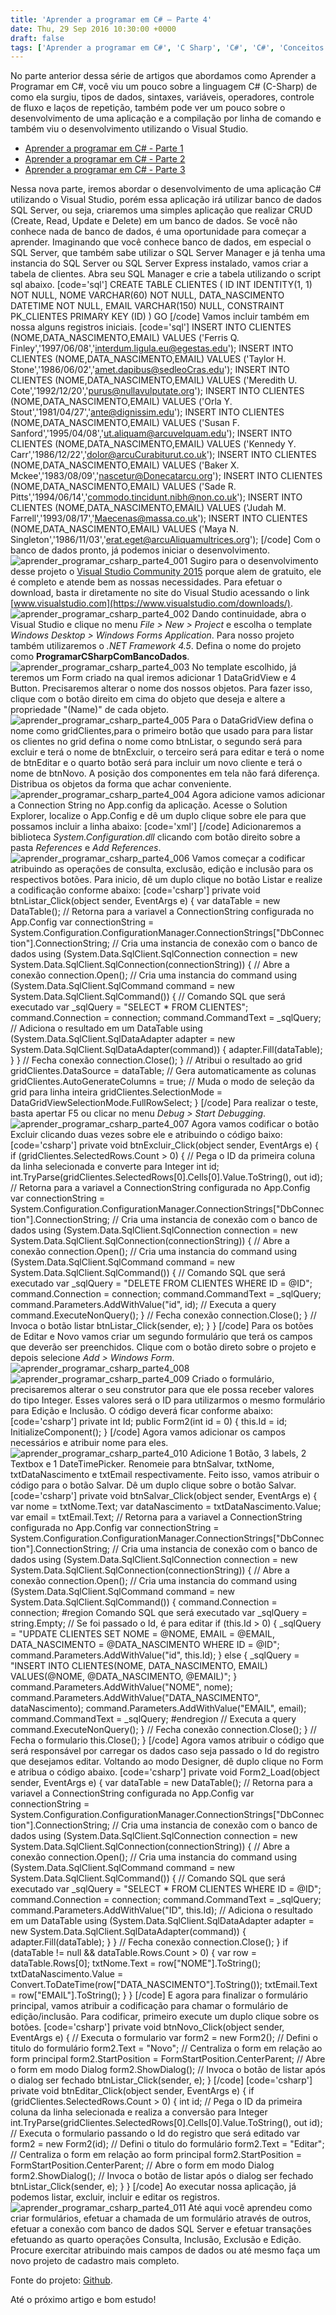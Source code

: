 ```yaml
---
title: 'Aprender a programar em C# – Parte 4'
date: Thu, 29 Sep 2016 10:30:00 +0000
draft: false
tags: ['Aprender a programar em C#', 'C Sharp', 'C#', 'C#', 'Conceitos básicos', 'Iniciante', 'Visual Studio']
---
```


No parte anterior dessa série de artigos que abordamos como Aprender a Programar em C#, você viu um pouco sobre a linguagem C# (C-Sharp) de como ela surgiu, tipos de dados, sintaxes, variáveis, operadores, controle de fluxo e laços de repetição, também pode ver um pouco sobre o desenvolvimento de uma aplicação e a compilação por linha de comando e também viu o desenvolvimento utilizando o Visual Studio.

*   [Aprender a programar em C# - Parte 1](/aprender-a-programar-em-csharp-parte-1/)
*   [Aprender a programar em C# - Parte 2](/aprender-a-programar-em-csharp-parte-2/)
*   [Aprender a programar em C# - Parte 3](/aprender-a-programar-em-csharp-parte-3/)

Nessa nova parte, iremos abordar o desenvolvimento de uma aplicação C# utilizando o Visual Studio, porém essa aplicação irá utilizar banco de dados SQL Server, ou seja, criaremos uma simples aplicação que realizar CRUD (Create, Read, Update e Delete) em um banco de dados. Se você não conhece nada de banco de dados, é uma oportunidade para começar a aprender. Imaginando que você conhece banco de dados, em especial o SQL Server, que também sabe utilizar o SQL Server Manager e já tenha uma instancia do SQL Server ou SQL Server Express instalado, vamos criar a tabela de clientes. Abra seu SQL Manager e crie a tabela utilizando o script sql abaixo. \[code='sql'\] CREATE TABLE CLIENTES ( ID INT IDENTITY(1, 1) NOT NULL, NOME VARCHAR(60) NOT NULL, DATA\_NASCIMENTO DATETIME NOT NULL, EMAIL VARCHAR(150) NULL, CONSTRAINT PK\_CLIENTES PRIMARY KEY (ID) ) GO \[/code\] Vamos incluir também em nossa alguns registros iniciais. \[code='sql'\] INSERT INTO CLIENTES (NOME,DATA\_NASCIMENTO,EMAIL) VALUES ('Ferris Q. Finley','1997/06/08','interdum.ligula.eu@egestas.edu'); INSERT INTO CLIENTES (NOME,DATA\_NASCIMENTO,EMAIL) VALUES ('Taylor H. Stone','1986/06/02','amet.dapibus@sedleoCras.edu'); INSERT INTO CLIENTES (NOME,DATA\_NASCIMENTO,EMAIL) VALUES ('Meredith U. Cote','1992/12/20','purus@nullavulputate.org'); INSERT INTO CLIENTES (NOME,DATA\_NASCIMENTO,EMAIL) VALUES ('Orla Y. Stout','1981/04/27','ante@dignissim.edu'); INSERT INTO CLIENTES (NOME,DATA\_NASCIMENTO,EMAIL) VALUES ('Susan F. Sanford','1995/04/08','ut.aliquam@arcuvelquam.edu'); INSERT INTO CLIENTES (NOME,DATA\_NASCIMENTO,EMAIL) VALUES ('Kennedy Y. Carr','1986/12/22','dolor@arcuCurabiturut.co.uk'); INSERT INTO CLIENTES (NOME,DATA\_NASCIMENTO,EMAIL) VALUES ('Baker X. Mckee','1983/08/09','nascetur@Donecatarcu.org'); INSERT INTO CLIENTES (NOME,DATA\_NASCIMENTO,EMAIL) VALUES ('Sade R. Pitts','1994/06/14','commodo.tincidunt.nibh@non.co.uk'); INSERT INTO CLIENTES (NOME,DATA\_NASCIMENTO,EMAIL) VALUES ('Judah M. Farrell','1993/08/17','Maecenas@massa.co.uk'); INSERT INTO CLIENTES (NOME,DATA\_NASCIMENTO,EMAIL) VALUES ('Maya N. Singleton','1986/11/03','erat.eget@arcuAliquamultrices.org'); \[/code\] Com o banco de dados pronto, já podemos iniciar o desenvolvimento. ![aprender_programar_csharp_parte4_001](/wp-content/uploads/2015/06/aprender_programar_csharp_parte4_001.png) Sugiro para o desenvolvimento desse projeto o [Visual Studio Community 2015](https://www.visualstudio.com/downloads/) porque alem de gratuito, ele é completo e atende bem as nossas necessidades. Para efetuar o download, basta ir diretamente no site do Visual Studio acessando o link [www.visualstudio.com](https://www.visualstudio.com/downloads/). ![aprender_programar_csharp_parte4_002](/wp-content/uploads/2016/09/aprender_programar_csharp_parte4_002-1.png) Dando continuidade, abra o Visual Studio e clique no menu _File > New > Project_ e escolha o template _Windows Desktop > Windows Forms Application_. Para nosso projeto também utilizaremos o _.NET Framework 4.5_. Defina o nome do projeto como **ProgramarCSharpComBancoDados**. ![aprender_programar_csharp_parte4_003](/wp-content/uploads/2015/06/aprender_programar_csharp_parte4_003.png) No template escolhido, já teremos um Form criado na qual iremos adicionar 1 DataGridView e 4 Button. Precisaremos alterar o nome dos nossos objetos. Para fazer isso, clique com o botão direito em cima do objeto que deseja e altere a propriedade "(Name)" de cada objeto. ![aprender_programar_csharp_parte4_005](/wp-content/uploads/2015/07/aprender_programar_csharp_parte4_005.png) Para o DataGridView defina o nome como gridClientes,para o primeiro botão que usado para para listar os clientes no grid defina o nome como btnListar, o segundo será para excluir e terá o nome de btnExcluir, o terceiro será para editar e terá o nome de btnEditar e o quarto botão será para incluir um novo cliente e terá o nome de btnNovo. A posição dos componentes em tela não fará diferença. Distribua os objetos da forma que achar conveniente. ![aprender_programar_csharp_parte4_004](/wp-content/uploads/2015/06/aprender_programar_csharp_parte4_004.png) Agora adicione vamos adicionar a Connection String no App.config da aplicação. Acesse o Solution Explorer, localize o App.Config e dê um duplo clique sobre ele para que possamos incluir a linha abaixo: \[code='xml'\]  \[/code\] Adicionaremos a biblioteca _System.Configuration.dll_ clicando com botão direito sobre a pasta _References_ e _Add References_. ![aprender_programar_csharp_parte4_006](/wp-content/uploads/2016/09/aprender_programar_csharp_parte4_006-1.png) Vamos começar a codificar atribuindo as operações de consulta, exclusão, edição e inclusão para os respectivos botões. Para inicio, dê um duplo clique no botão Listar e realize a codificação conforme abaixo: \[code='csharp'\] private void btnListar\_Click(object sender, EventArgs e) { var dataTable = new DataTable(); // Retorna para a variavel a ConnectionString configurada no App.Config var connectionString = System.Configuration.ConfigurationManager.ConnectionStrings\["DbConnection"\].ConnectionString; // Cria uma instancia de conexão com o banco de dados using (System.Data.SqlClient.SqlConnection connection = new System.Data.SqlClient.SqlConnection(connectionString)) { // Abre a conexão connection.Open(); // Cria uma instancia do command using (System.Data.SqlClient.SqlCommand command = new System.Data.SqlClient.SqlCommand()) { // Comando SQL que será executado var \_sqlQuery = "SELECT \* FROM CLIENTES"; command.Connection = connection; command.CommandText = \_sqlQuery; // Adiciona o resultado em um DataTable using (System.Data.SqlClient.SqlDataAdapter adapter = new System.Data.SqlClient.SqlDataAdapter(command)) { adapter.Fill(dataTable); } } // Fecha conexão connection.Close(); } // Atribui o resultado ao grid gridClientes.DataSource = dataTable; // Gera automaticamente as colunas gridClientes.AutoGenerateColumns = true; // Muda o modo de seleção da grid para linha inteira gridClientes.SelectionMode = DataGridViewSelectionMode.FullRowSelect; } \[/code\] Para realizar o teste, basta apertar F5 ou clicar no menu _Debug > Start Debugging_. ![aprender_programar_csharp_parte4_007](/wp-content/uploads/2016/09/aprender_programar_csharp_parte4_007-1.png) Agora vamos codificar o botão Excluir clicando duas vezes sobre ele e atribuindo o código baixo: \[code='csharp'\] private void btnExcluir\_Click(object sender, EventArgs e) { if (gridClientes.SelectedRows.Count > 0) { // Pega o ID da primeira coluna da linha selecionada e converte para Integer int id; int.TryParse(gridClientes.SelectedRows\[0\].Cells\[0\].Value.ToString(), out id); // Retorna para a variavel a ConnectionString configurada no App.Config var connectionString = System.Configuration.ConfigurationManager.ConnectionStrings\["DbConnection"\].ConnectionString; // Cria uma instancia de conexão com o banco de dados using (System.Data.SqlClient.SqlConnection connection = new System.Data.SqlClient.SqlConnection(connectionString)) { // Abre a conexão connection.Open(); // Cria uma instancia do command using (System.Data.SqlClient.SqlCommand command = new System.Data.SqlClient.SqlCommand()) { // Comando SQL que será executado var \_sqlQuery = "DELETE FROM CLIENTES WHERE ID = @ID"; command.Connection = connection; command.CommandText = \_sqlQuery; command.Parameters.AddWithValue("id", id); // Executa a query command.ExecuteNonQuery(); } // Fecha conexão connection.Close(); } // Invoca o botão listar btnListar\_Click(sender, e); } } \[/code\] Para os botões de Editar e Novo vamos criar um segundo formulário que terá os campos que deverão ser preenchidos. Clique com o botão direto sobre o projeto e depois selecione _Add > Windows Form_. ![aprender_programar_csharp_parte4_008](/wp-content/uploads/2016/09/aprender_programar_csharp_parte4_008-1.png) ![aprender_programar_csharp_parte4_009](/wp-content/uploads/2016/09/aprender_programar_csharp_parte4_009-1.png) Criado o formulário, precisaremos alterar o seu construtor para que ele possa receber valores do tipo Integer. Esses valores será o ID para utilizarmos o mesmo formulário para Edição e Inclusão. O código deverá ficar conforme abaixo: \[code='csharp'\] private int Id; public Form2(int id = 0) { this.Id = id; InitializeComponent(); } \[/code\] Agora vamos adicionar os campos necessários e atribuir nome para eles. ![aprender_programar_csharp_parte4_010](/wp-content/uploads/2016/09/aprender_programar_csharp_parte4_010-1.png) Adicione 1 Botão, 3 labels, 2 Textbox e 1 DateTimePicker. Renomeie para btnSalvar, txtNome, txtDataNascimento e txtEmail respectivamente. Feito isso, vamos atribuir o código para o botão Salvar. Dê um duplo clique sobre o botão Salvar. \[code='csharp'\] private void btnSalvar\_Click(object sender, EventArgs e) { var nome = txtNome.Text; var dataNascimento = txtDataNascimento.Value; var email = txtEmail.Text; // Retorna para a variavel a ConnectionString configurada no App.Config var connectionString = System.Configuration.ConfigurationManager.ConnectionStrings\["DbConnection"\].ConnectionString; // Cria uma instancia de conexão com o banco de dados using (System.Data.SqlClient.SqlConnection connection = new System.Data.SqlClient.SqlConnection(connectionString)) { // Abre a conexão connection.Open(); // Cria uma instancia do command using (System.Data.SqlClient.SqlCommand command = new System.Data.SqlClient.SqlCommand()) { command.Connection = connection; #region Comando SQL que será executado var \_sqlQuery = string.Empty; // Se foi passado o Id, é para editar if (this.Id > 0) { \_sqlQuery = "UPDATE CLIENTES SET NOME = @NOME, EMAIL = @EMAIL, DATA\_NASCIMENTO = @DATA\_NASCIMENTO WHERE ID = @ID"; command.Parameters.AddWithValue("id", this.Id); } else { \_sqlQuery = "INSERT INTO CLIENTES(NOME, DATA\_NASCIMENTO, EMAIL) VALUES(@NOME, @DATA\_NASCIMENTO, @EMAIL)"; } command.Parameters.AddWithValue("NOME", nome); command.Parameters.AddWithValue("DATA\_NASCIMENTO", dataNascimento); command.Parameters.AddWithValue("EMAIL", email); command.CommandText = \_sqlQuery; #endregion // Executa a query command.ExecuteNonQuery(); } // Fecha conexão connection.Close(); } // Fecha o formulario this.Close(); } \[/code\] Agora vamos atribuir o código que será responsável por carregar os dados caso seja passado o Id do registro que desejamos editar. Voltando ao modo Designer, dê duplo clique no Form e atribua o código abaixo. \[code='csharp'\] private void Form2\_Load(object sender, EventArgs e) { var dataTable = new DataTable(); // Retorna para a variavel a ConnectionString configurada no App.Config var connectionString = System.Configuration.ConfigurationManager.ConnectionStrings\["DbConnection"\].ConnectionString; // Cria uma instancia de conexão com o banco de dados using (System.Data.SqlClient.SqlConnection connection = new System.Data.SqlClient.SqlConnection(connectionString)) { // Abre a conexão connection.Open(); // Cria uma instancia do command using (System.Data.SqlClient.SqlCommand command = new System.Data.SqlClient.SqlCommand()) { // Comando SQL que será executado var \_sqlQuery = "SELECT \* FROM CLIENTES WHERE ID = @ID"; command.Connection = connection; command.CommandText = \_sqlQuery; command.Parameters.AddWithValue("ID", this.Id); // Adiciona o resultado em um DataTable using (System.Data.SqlClient.SqlDataAdapter adapter = new System.Data.SqlClient.SqlDataAdapter(command)) { adapter.Fill(dataTable); } } // Fecha conexão connection.Close(); } if (dataTable != null && dataTable.Rows.Count > 0) { var row = dataTable.Rows\[0\]; txtNome.Text = row\["NOME"\].ToString(); txtDataNascimento.Value = Convert.ToDateTime(row\["DATA\_NASCIMENTO"\].ToString()); txtEmail.Text = row\["EMAIL"\].ToString(); } } \[/code\] E agora para finalizar o formulário principal, vamos atribuir a codificação para chamar o formulário de edição/inclusão. Para codificar, primeiro execute um duplo clique sobre os botões. \[code='csharp'\] private void btnNovo\_Click(object sender, EventArgs e) { // Executa o formulario var form2 = new Form2(); // Defini o titulo do formulário form2.Text = "Novo"; // Centraliza o form em relação ao form principal form2.StartPosition = FormStartPosition.CenterParent; // Abre o form em modo Dialog form2.ShowDialog(); // Invoca o botão de listar após o dialog ser fechado btnListar\_Click(sender, e); } \[/code\] \[code='csharp'\] private void btnEditar\_Click(object sender, EventArgs e) { if (gridClientes.SelectedRows.Count > 0) { int id; // Pega o ID da primeira coluna da linha selecionada e realiza a conversão para Integer int.TryParse(gridClientes.SelectedRows\[0\].Cells\[0\].Value.ToString(), out id); // Executa o formulario passando o Id do registro que será editado var form2 = new Form2(id); // Defini o titulo do formulário form2.Text = "Editar"; // Centraliza o form em relação ao form principal form2.StartPosition = FormStartPosition.CenterParent; // Abre o form em modo Dialog form2.ShowDialog(); // Invoca o botão de listar após o dialog ser fechado btnListar\_Click(sender, e); } } \[/code\] Ao executar nossa aplicação, já podemos listar, excluir, incluir e editar os registros. ![aprender_programar_csharp_parte4_011](/wp-content/uploads/2016/09/aprender_programar_csharp_parte4_011-1.png) Até aqui você aprendeu como criar formulários, efetuar a chamada de um formulário através de outros, efetuar a conexão com banco de dados SQL Server e efetuar transações efetuando as quarto operações Consulta, Inclusão, Exclusão e Edição. Procure exercitar atribuindo mais campos de dados ou até mesmo faça um novo projeto de cadastro mais completo.

Fonte do projeto: [Github](https://github.com/csharpbrasil/aprender_programar_csharp_parte4).

Até o próximo artigo e bom estudo!